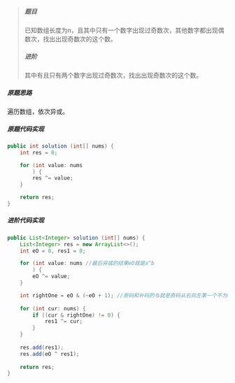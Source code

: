 > ##### 题目
>
> 已知数组长度为n，且其中只有一个数字出现过奇数次，其他数字都出现偶数次，找出出现奇数次的这个数。
>
> ##### 进阶
>
> 其中有且只有两个数字出现过奇数次，找出出现奇数次的这个数。

##### 原题思路

遍历数组，依次异或。

##### 原题代码实现

```java
public int solution (int[] nums) {
    int res = 0;

    for (int value: nums
        ) {
        res ^= value;
    }

    return res;
}
```

##### 进阶代码实现

```java
public List<Integer> solution (int[] nums) {
    List<Integer> res = new ArrayList<>();
    int eO = 0, res1 = 0;

    for (int value: nums //最后异或的结果eO就是a^b
        ) {
        eO ^= value;
    }

    int rightOne = eO & (~eO + 1); //原码和补码的与就是原码从右向左第一个不为0的bit位
    
    for (int cur: nums) {
        if ((cur & rightOne) != 0) {
            res1 ^= cur;
        }
    }
    
    res.add(res1);
    res.add(eO ^ res1);
    
    return res;
}
```

